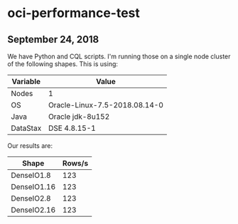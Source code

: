 # oci-performance-test

## September 24, 2018
We have Python and CQL scripts.  I'm running those on a single node cluster of the following shapes.  This is using:

| Variable      | Value                         |
|---------------|-------------------------------|
| Nodes         | 1                             |
| OS            | Oracle-Linux-7.5-2018.08.14-0 |
| Java          | Oracle jdk-8u152              |
| DataStax      | DSE 4.8.15-1                  |

Our results are:

| Shape         | Rows/s        |
|---------------|---------------|
| DenseIO1.8    | 123           |
| DenseIO1.16   | 123           |
| DenseIO2.8    | 123           |
| DenseIO2.16   | 123           |
